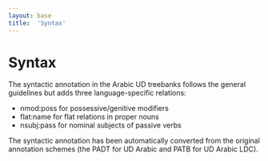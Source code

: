 ```yaml
---
layout: base
title:  'Syntax'
---
```


# Syntax

The syntactic annotation in the Arabic UD treebanks follows the general guidelines but adds three language-specific relations:

* nmod:poss for possessive/genitive modifiers
* flat:name for flat relations in proper nouns
* nsubj:pass for nominal subjects of passive verbs

The syntactic annotation has been automatically converted from the original annotation schemes (the PADT for UD Arabic and PATB for UD Arabic LDC).
